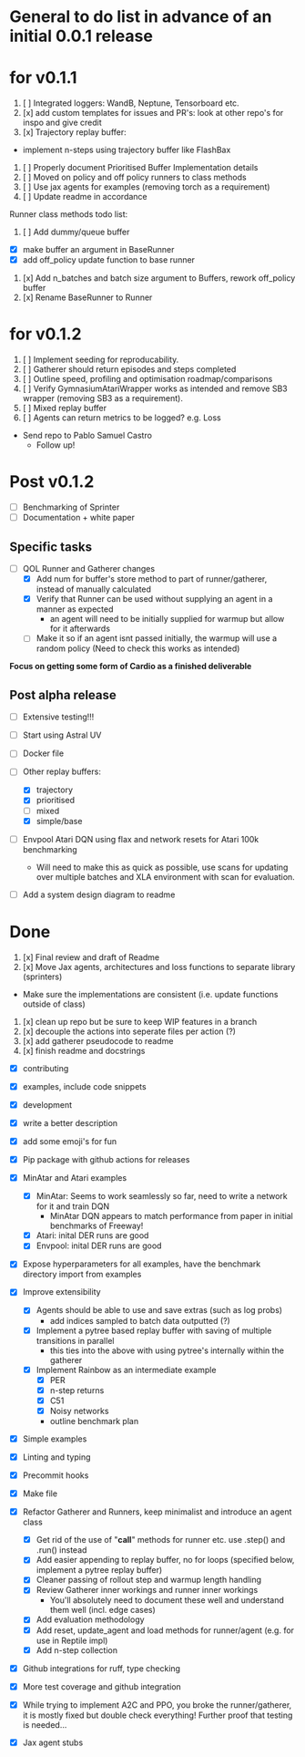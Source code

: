 # General to do list in advance of an initial 0.0.1 release

# for v0.1.1
1. [ ] Integrated loggers: WandB, Neptune, Tensorboard etc.
1. [x] add custom templates for issues and PR's: look at other repo's for inspo and give credit
1. [x] Trajectory replay buffer:
* implement n-steps using trajectory buffer like FlashBax
1. [ ] Properly document Prioritised Buffer Implementation details
1. [ ] Moved on policy and off policy runners to class methods
1. [ ] Use jax agents for examples (removing torch as a requirement)
1. [ ] Update readme in accordance

Runner class methods todo list:
1. [ ] Add dummy/queue buffer
  * [x] make buffer an argument in BaseRunner
  * [x] add off_policy update function to base runner
1. [x] Add n_batches and batch size argument to Buffers, rework off_policy buffer
1. [x] Rename BaseRunner to Runner

# for v0.1.2
1. [ ] Implement seeding for reproducability.
1. [ ] Gatherer should return episodes and steps completed
1. [ ] Outline speed, profiling and optimisation roadmap/comparisons
1. [ ] Verify GymnasiumAtariWrapper works as intended and remove SB3 wrapper (removing SB3 as a requirement).
1. [ ] Mixed replay buffer
1. [ ] Agents can return metrics to be logged? e.g. Loss

* Send repo to Pablo Samuel Castro
  * Follow up!

# Post v0.1.2
* [ ] Benchmarking of Sprinter
* [ ] Documentation + white paper

## Specific tasks
* [ ] QOL Runner and Gatherer changes
  * [x] Add num for buffer's store method to part of runner/gatherer, instead of manually calculated
  * [x] Verify that Runner can be used without supplying an agent in a manner as expected
    * an agent will need to be initially supplied for warmup but allow for it afterwards
  * [ ] Make it so if an agent isnt passed initially, the warmup will use a random policy (Need to check this works as intended)

__Focus on getting some form of Cardio as a finished deliverable__

## Post alpha release
* [ ] Extensive testing!!!

* [ ] Start using Astral UV

* [ ] Docker file

* [ ] Other replay buffers:
  * [x] trajectory
  * [x] prioritised
  * [ ] mixed
  * [x] simple/base

* [ ] Envpool Atari DQN using flax and network resets for Atari 100k benchmarking
  * Will need to make this as quick as possible, use scans for updating over multiple batches
    and XLA environment with scan for evaluation.

* [ ] Add a system design diagram to readme

# Done
1. [x] Final review and draft of Readme
1. [x] Move Jax agents, architectures and loss functions to separate library (sprinters)
  * Make sure the implementations are consistent (i.e. update functions outside of class)

1. [x] clean up repo but be sure to keep WIP features in a branch
1. [x] decouple the actions into seperate files per action (?)
1. [x] add gatherer pseudocode to readme
1. [x] finish readme and docstrings
  * [x] contributing
  * [x] examples, include code snippets
  * [x] development
  * [x] write a better description
  * [x] add some emoji's for fun

* [x] Pip package with github actions for releases

* [x] MinAtar and Atari examples
  * [x] MinAtar: Seems to work seamlessly so far, need to write a network for it and train DQN
    * MinAtar DQN appears to match performance from paper in initial benchmarks of Freeway!
  * [x] Atari: inital DER runs are good
  * [x] Envpool: inital DER runs are good

* [x] Expose hyperparameters for all examples, have the benchmark directory import from examples

* [x] Improve extensibility
  * [x] Agents should be able to use and save extras (such as log probs)
    * add indices sampled to batch data outputted (?)
  * [x] Implement a pytree based replay buffer with saving of multiple transitions in parallel
    * this ties into the above with using pytree's internally within the gatherer
  * [x] Implement Rainbow as an intermediate example
    * [x] PER
    * [x] n-step returns
    * [x] C51
    * [x] Noisy networks
    * outline benchmark plan

* [x] Simple examples
* [x] Linting and typing
* [x] Precommit hooks
* [x] Make file
* [x] Refactor Gatherer and Runners, keep minimalist and introduce an agent class
  * [x] Get rid of the use of "__call__" methods for runner etc. use .step() and .run() instead
  * [x] Add easier appending to replay buffer, no for loops (specified below, implement a pytree replay buffer)
  * [x] Cleaner passing of rollout step and warmup length handling
  * [x] Review Gatherer inner workings and runner inner workings
    * You'll absolutely need to document these well and understand them well (incl. edge cases)
  * [x] Add evaluation methodology
  * [x] Add reset, update_agent and load methods for runner/agent (e.g. for use in Reptile impl)
  * [x] Add n-step collection

* [x] Github integrations for ruff, type checking
* [x] More test coverage and github integration

* [x] While trying to implement A2C and PPO, you broke the runner/gatherer, it is mostly fixed
      but double check everything! Further proof that testing is needed...

* [x] Jax agent stubs
